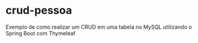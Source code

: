 # crud-pessoa
 Exemplo de como realizar um CRUD em uma tabela no MySQL utilizando o Spring Boot com Thymeleaf
